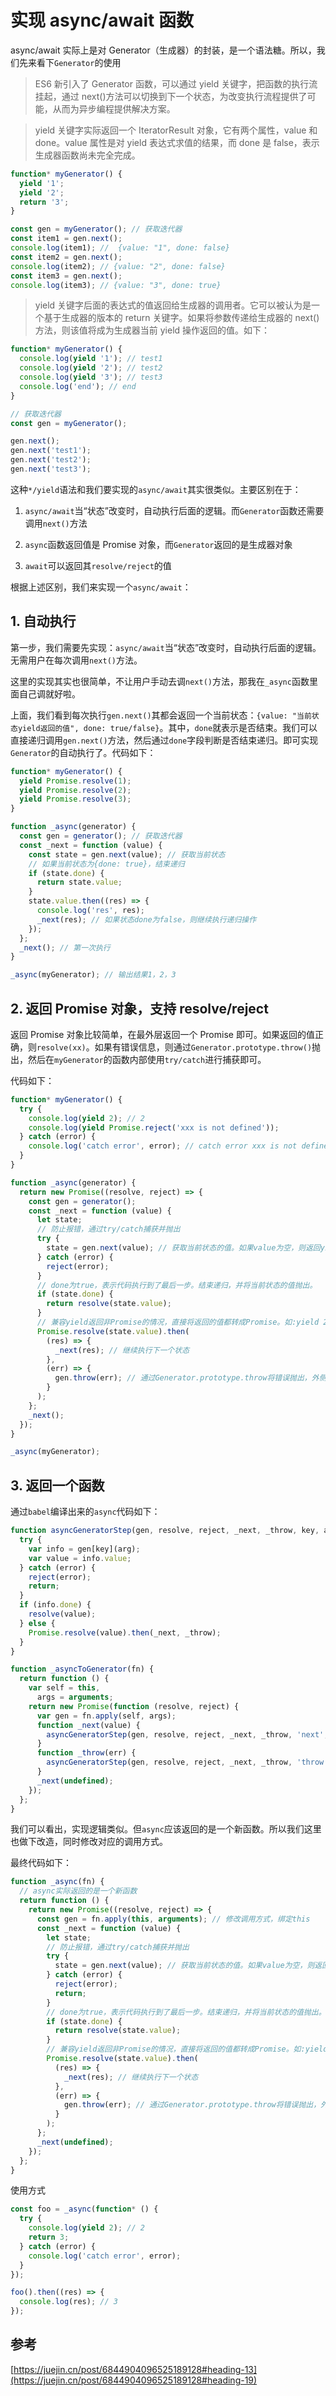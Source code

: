 # 实现 async/await 函数

async/await 实际上是对 Generator（生成器）的封装，是一个语法糖。所以，我们先来看下`Generator`的使用

> ES6 新引入了 Generator 函数，可以通过 yield 关键字，把函数的执行流挂起，通过 next()方法可以切换到下一个状态，为改变执行流程提供了可能，从而为异步编程提供解决方案。

> yield 关键字实际返回一个 IteratorResult 对象，它有两个属性，value 和 done。value 属性是对 yield 表达式求值的结果，而 done 是 false，表示生成器函数尚未完全完成。

```js
function* myGenerator() {
  yield '1';
  yield '2';
  return '3';
}

const gen = myGenerator(); // 获取迭代器
const item1 = gen.next();
console.log(item1); //  {value: "1", done: false}
const item2 = gen.next();
console.log(item2); // {value: "2", done: false}
const item3 = gen.next();
console.log(item3); // {value: "3", done: true}
```

> yield 关键字后面的表达式的值返回给生成器的调用者。它可以被认为是一个基于生成器的版本的 return 关键字。如果将参数传递给生成器的 next()方法，则该值将成为生成器当前 yield 操作返回的值。如下：

```js
function* myGenerator() {
  console.log(yield '1'); // test1
  console.log(yield '2'); // test2
  console.log(yield '3'); // test3
  console.log('end'); // end
}

// 获取迭代器
const gen = myGenerator();

gen.next();
gen.next('test1');
gen.next('test2');
gen.next('test3');
```

这种`*/yield`语法和我们要实现的`async/await`其实很类似。主要区别在于：

1. `async/await`当“状态”改变时，自动执行后面的逻辑。而`Generator`函数还需要调用`next()`方法

2. `async`函数返回值是 Promise 对象，而`Generator`返回的是生成器对象

3. `await`可以返回其`resolve/reject`的值

根据上述区别，我们来实现一个`async/await`：

## 1. 自动执行

第一步，我们需要先实现：`async/await`当“状态”改变时，自动执行后面的逻辑。无需用户在每次调用`next()`方法。

这里的实现其实也很简单，不让用户手动去调`next()`方法，那我在`_async`函数里面自己调就好啦。

上面，我们看到每次执行`gen.next()`其都会返回一个当前状态：`{value: "当前状态yield返回的值", done: true/false}`。其中，`done`就表示是否结束。我们可以直接递归调用`gen.next()`方法，然后通过`done`字段判断是否结束递归。即可实现`Generator`的自动执行了。代码如下：

```js
function* myGenerator() {
  yield Promise.resolve(1);
  yield Promise.resolve(2);
  yield Promise.resolve(3);
}

function _async(generator) {
  const gen = generator(); // 获取迭代器
  const _next = function (value) {
    const state = gen.next(value); // 获取当前状态
    // 如果当前状态为{done: true}，结束递归
    if (state.done) {
      return state.value;
    }
    state.value.then((res) => {
      console.log('res', res);
      _next(res); // 如果状态done为false，则继续执行递归操作
    });
  };
  _next(); // 第一次执行
}

_async(myGenerator); // 输出结果1，2，3
```

## 2. 返回 Promise 对象，支持 resolve/reject

返回 Promise 对象比较简单，在最外层返回一个 Promise 即可。如果返回的值正确，则`resolve(xx)`。如果有错误信息，则通过`Generator.prototype.throw()`抛出，然后在`myGenerator`的函数内部使用`try/catch`进行捕获即可。

代码如下：

```js
function* myGenerator() {
  try {
    console.log(yield 2); // 2
    console.log(yield Promise.reject('xxx is not defined'));
  } catch (error) {
    console.log('catch error', error); // catch error xxx is not defined
  }
}

function _async(generator) {
  return new Promise((resolve, reject) => {
    const gen = generator();
    const _next = function (value) {
      let state;
      // 防止报错，通过try/catch捕获并抛出
      try {
        state = gen.next(value); // 获取当前状态的值。如果value为空，则返回yield后面表达式的值
      } catch (error) {
        reject(error);
      }
      // done为true，表示代码执行到了最后一步。结束递归，并将当前状态的值抛出。
      if (state.done) {
        return resolve(state.value);
      }
      // 兼容yield返回非Promise的情况，直接将返回的值都转成Promise。如:yield 2
      Promise.resolve(state.value).then(
        (res) => {
          _next(res); // 继续执行下一个状态
        },
        (err) => {
          gen.throw(err); // 通过Generator.prototype.throw将错误抛出，外侧通过try/catch捕获
        }
      );
    };
    _next();
  });
}

_async(myGenerator);
```

## 3. 返回一个函数

通过`babel`编译出来的`async`代码如下：

```js
function asyncGeneratorStep(gen, resolve, reject, _next, _throw, key, arg) {
  try {
    var info = gen[key](arg);
    var value = info.value;
  } catch (error) {
    reject(error);
    return;
  }
  if (info.done) {
    resolve(value);
  } else {
    Promise.resolve(value).then(_next, _throw);
  }
}

function _asyncToGenerator(fn) {
  return function () {
    var self = this,
      args = arguments;
    return new Promise(function (resolve, reject) {
      var gen = fn.apply(self, args);
      function _next(value) {
        asyncGeneratorStep(gen, resolve, reject, _next, _throw, 'next', value);
      }
      function _throw(err) {
        asyncGeneratorStep(gen, resolve, reject, _next, _throw, 'throw', err);
      }
      _next(undefined);
    });
  };
}
```

我们可以看出，实现逻辑类似。但`async`应该返回的是一个新函数。所以我们这里也做下改造，同时修改对应的调用方式。

最终代码如下：

```js
function _async(fn) {
  // async实际返回的是一个新函数
  return function () {
    return new Promise((resolve, reject) => {
      const gen = fn.apply(this, arguments); // 修改调用方式，绑定this
      const _next = function (value) {
        let state;
        // 防止报错，通过try/catch捕获并抛出
        try {
          state = gen.next(value); // 获取当前状态的值。如果value为空，则返回yield后面表达式的值
        } catch (error) {
          reject(error);
          return;
        }
        // done为true，表示代码执行到了最后一步。结束递归，并将当前状态的值抛出。
        if (state.done) {
          return resolve(state.value);
        }
        // 兼容yield返回非Promise的情况，直接将返回的值都转成Promise。如:yield 2
        Promise.resolve(state.value).then(
          (res) => {
            _next(res); // 继续执行下一个状态
          },
          (err) => {
            gen.throw(err); // 通过Generator.prototype.throw将错误抛出，外侧通过try/catch捕获
          }
        );
      };
      _next(undefined);
    });
  };
}
```

使用方式

```js
const foo = _async(function* () {
  try {
    console.log(yield 2); // 2
    return 3;
  } catch (error) {
    console.log('catch error', error);
  }
});

foo().then((res) => {
  console.log(res); // 3
});
```

## 参考

[https://juejin.cn/post/6844904096525189128#heading-13](https://juejin.cn/post/6844904096525189128#heading-19)